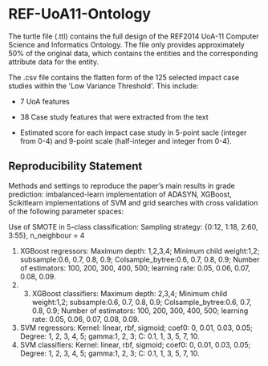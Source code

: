 # REF-UoA11-Ontology



The turtle file (.ttl) contains the full design of the REF2014 UoA-11 Computer Science and Informatics Ontology. The file only provides approximately 50% of the original data, which contains the entities and the corresponding attribute data for the entity.



The .csv file contains the flatten form of the 125 selected impact case studies within the 'Low Variance Threshold'. This include: 

* 7 UoA features

* 38 Case study features that were extracted from the text
* Estimated score for each impact case study in 5-point sacle (integer from 0-4) and 9-point scale (half-integer and integer from 0-4).



## Reproducibility Statement
Methods and settings to reproduce the paper’s main results in grade prediction: imbalanced-learn implementation of ADASYN, XGBoost, Scikitlearn implementations of SVM and grid searches with cross validation of the following parameter spaces:

Use of SMOTE in 5-class classification: Sampling strategy: {0:12, 1:18, 2:60, 3:55}, n_neighbour = 4
1. XGBoost regressors: Maximum depth: 1,2,3,4; Minimum child weight:1,2; subsample:0.6, 0.7, 0.8, 0.9; Colsample_bytree:0.6, 0.7, 0.8, 0.9; Number of estimators: 100, 200, 300, 400, 500; learning rate: 0.05, 0.06, 0.07, 0.08, 0.09.
2. 3. XGBoost classifiers: Maximum depth: 2,3,4; Minimum child weight:1,2; subsample:0.6, 0.7, 0.8, 0.9; Colsample_bytree:0.6, 0.7, 0.8, 0.9; Number of estimators: 100, 200, 300, 400, 500; learning rate: 0.05, 0.06, 0.07, 0.08, 0.09.
3. SVM regressors: Kernel: linear, rbf, sigmoid; coef0: 0, 0.01, 0.03, 0.05; Degree: 1, 2, 3, 4, 5; gamma:1, 2, 3; C: 0.1, 1, 3, 5, 7, 10. 
4. SVM classifiers: Kernel: linear, rbf, sigmoid; coef0: 0, 0.01, 0.03, 0.05; Degree: 1, 2, 3, 4, 5; gamma:1, 2, 3; C: 0.1, 1, 3, 5, 7, 10. 

